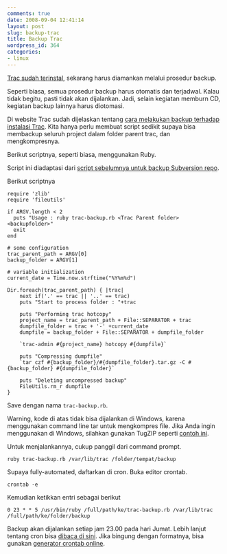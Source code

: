 ```yaml
---
comments: true
date: 2008-09-04 12:41:14
layout: post
slug: backup-trac
title: Backup Trac
wordpress_id: 364
categories:
- linux
---
```


[Trac sudah terinstal](http://endy.artivisi.com/blog/linux/instalasi-trac), sekarang harus diamankan melalui prosedur backup. 

Seperti biasa, semua prosedur backup harus otomatis dan terjadwal. Kalau tidak begitu, pasti tidak akan dijalankan. Jadi, selain kegiatan memburn CD, kegiatan backup lainnya harus diotomasi. 

Di website Trac sudah dijelaskan tentang [cara melakukan backup terhadap instalasi Trac](http://trac.edgewall.org/wiki/TracBackup). Kita hanya perlu membuat script sedikit supaya bisa membackup seluruh project dalam folder parent trac, dan mengkompresnya. 

Berikut scriptnya, seperti biasa, menggunakan Ruby. 



Script ini diadaptasi dari [script sebelumnya untuk backup Subversion repo](http://endy.artivisi.com/blog/aplikasi/svn-parentpath-backup/).

Berikut scriptnya 


    
    
    require 'zlib'
    require 'fileutils' 
    
    if ARGV.length < 2
      puts "Usage : ruby trac-backup.rb <Trac Parent folder> <backupfolder>"
      exit
    end
    
    # some configuration
    trac_parent_path = ARGV[0]
    backup_folder = ARGV[1]
    
    # variable initialization
    current_date = Time.now.strftime("%Y%m%d")
    
    Dir.foreach(trac_parent_path) { |trac|
        next if('.' == trac || '..' == trac)
        puts "Start to process folder : "+trac
    
        puts "Performing trac hotcopy"
        project_name = trac_parent_path + File::SEPARATOR + trac
        dumpfile_folder = trac + '-' +current_date
        dumpfile = backup_folder + File::SEPARATOR + dumpfile_folder
    
        `trac-admin #{project_name} hotcopy #{dumpfile}`
    
        puts "Compressing dumpfile"
        `tar czf #{backup_folder}/#{dumpfile_folder}.tar.gz -C #{backup_folder} #{dumpfile_folder}`
    
        puts "Deleting uncompressed backup"
        FileUtils.rm_r dumpfile
    }
    



Save dengan nama `trac-backup.rb`. 

Warning, kode di atas tidak bisa dijalankan di Windows, karena menggunakan command line tar untuk mengkompres file. Jika Anda ingin menggunakan di Windows, silahkan gunakan TugZIP seperti [contoh ini](http://endy.artivisi.com/blog/aplikasi/subversion-backup-script-untuk-windows/). 

Untuk menjalankannya, cukup panggil dari command prompt. 

    
    
    ruby trac-backup.rb /var/lib/trac /folder/tempat/backup
    



Supaya fully-automated, daftarkan di cron. Buka editor crontab. 

    
    
    crontab -e
    


Kemudian ketikkan entri sebagai berikut

    
    
    0 23 * * 5 /usr/bin/ruby /full/path/ke/trac-backup.rb /var/lib/trac /full/path/ke/folder/backup
    



Backup akan dijalankan setiap jam 23.00 pada hari Jumat. Lebih lanjut tentang cron bisa [dibaca di sini](http://bandung.linux.or.id/node/24). Jika bingung dengan formatnya, bisa gunakan [generator crontab online](http://www.htmlbasix.com/crontab.shtml).

